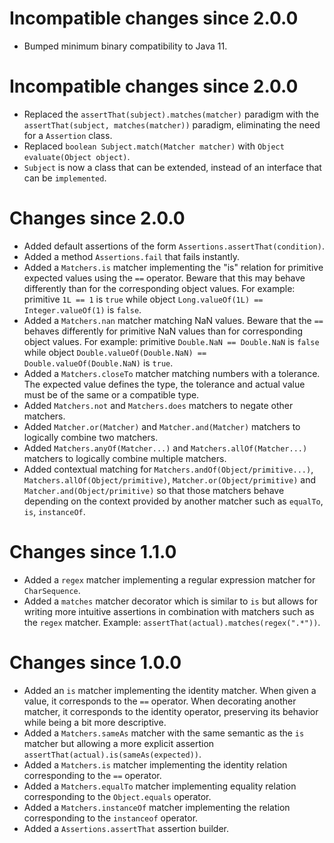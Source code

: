 # Incompatible changes since 2.0.0

* Bumped minimum binary compatibility to Java 11.

# Incompatible changes since 2.0.0

* Replaced the `assertThat(subject).matches(matcher)` paradigm with the `assertThat(subject, matches(matcher))`
  paradigm, eliminating the need for a `Assertion` class.
* Replaced `boolean Subject.match(Matcher matcher)` with `Object evaluate(Object object)`.
* `Subject` is now a class that can be extended, instead of an interface that can be `implemented`.

# Changes since 2.0.0

* Added default assertions of the form `Assertions.assertThat(condition)`.
* Added a method `Assertions.fail` that fails instantly.
* Added a `Matchers.is` matcher implementing the "is" relation for primitive expected values using the `==` operator.
  Beware that this may behave differently than for the corresponding object values.
  For example: primitive `1L == 1` is `true` while object `Long.valueOf(1L) == Integer.valueOf(1)` is `false`.
* Added a `Matchers.nan` matcher matching NaN values.
  Beware that the `==` behaves differently for primitive NaN values than for corresponding object values.
  For example: primitive `Double.NaN == Double.NaN` is `false` while object `Double.valueOf(Double.NaN) == 
  Double.valueOf(Double.NaN)` is `true`.
* Added a `Matchers.closeTo` matcher matching numbers with a tolerance.
  The expected value defines the type, the tolerance and actual value must be of the same or a compatible type.
* Added `Matchers.not` and `Matchers.does` matchers to negate other matchers. 
* Added `Matcher.or(Matcher)` and `Matcher.and(Matcher)` matchers to logically combine two matchers.
* Added `Matchers.anyOf(Matcher...)` and `Matchers.allOf(Matcher...)` matchers to logically combine multiple matchers.
* Added contextual matching for `Matchers.andOf(Object/primitive...)`, `Matchers.allOf(Object/primitive)`,
  `Matcher.or(Object/primitive)` and `Matcher.and(Object/primitive)` so that those matchers behave depending on the
  context provided by another matcher such as `equalTo`, `is`, `instanceOf`.

# Changes since 1.1.0

* Added a `regex` matcher implementing a regular expression matcher for `CharSequence`.
* Added a `matches` matcher decorator which is similar to `is` but allows for writing more intuitive assertions in
  combination with matchers such as the `regex` matcher. Example: `assertThat(actual).matches(regex(".*"))`.

# Changes since 1.0.0

* Added an `is` matcher implementing the identity matcher.
  When given a value, it corresponds to the `==` operator.
  When decorating another matcher, it corresponds to the identity operator, preserving its behavior while being a bit
  more descriptive.
* Added a `Matchers.sameAs` matcher with the same semantic as the `is` matcher but allowing a more explicit assertion
  `assertThat(actual).is(sameAs(expected))`.
* Added a `Matchers.is` matcher implementing the identity relation corresponding to the `==` operator.
* Added a `Matchers.equalTo` matcher implementing equality relation corresponding to the `Object.equals` operator.
* Added a `Matchers.instanceOf` matcher implementing the relation corresponding to the `instanceof` operator.
* Added a `Assertions.assertThat` assertion builder.
